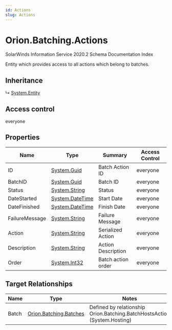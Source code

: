 ```yaml
---
id: Actions
slug: Actions
---
```


# Orion.Batching.Actions

SolarWinds Information Service 2020.2 Schema Documentation Index

Entity which provides access to all actions which belong to batches.

## Inheritance

↳ [System.Entity](./../System/Entity)

## Access control

everyone

## Properties

| Name | Type | Summary | Access Control |
| ------ | ------ | ------ | ------ |
| ID | [System.Guid](https://docs.microsoft.com/en-us/dotnet/api/system.guid) | Batch Action ID | everyone |
| BatchID | [System.Guid](https://docs.microsoft.com/en-us/dotnet/api/system.guid) | Batch ID | everyone |
| Status | [System.String](https://docs.microsoft.com/en-us/dotnet/api/system.string) | Status | everyone |
| DateStarted | [System.DateTime](https://docs.microsoft.com/en-us/dotnet/api/system.datetime) | Start Date | everyone |
| DateFinished | [System.DateTime](https://docs.microsoft.com/en-us/dotnet/api/system.datetime) | Finish Date | everyone |
| FailureMessage | [System.String](https://docs.microsoft.com/en-us/dotnet/api/system.string) | Failure Message | everyone |
| Action | [System.String](https://docs.microsoft.com/en-us/dotnet/api/system.string) | Serialized Action | everyone |
| Description | [System.String](https://docs.microsoft.com/en-us/dotnet/api/system.string) | Action Description | everyone |
| Order | [System.Int32](https://docs.microsoft.com/en-us/dotnet/api/system.int32) | Batch action order | everyone |

## Target Relationships

| Name | Type | Notes |
| ------ | ------ | ------ |
| Batch | [Orion.Batching.Batches](./../Orion.Batching/Batches) | Defined by relationship Orion.Batching.BatchHostsAction (System.Hosting) |

